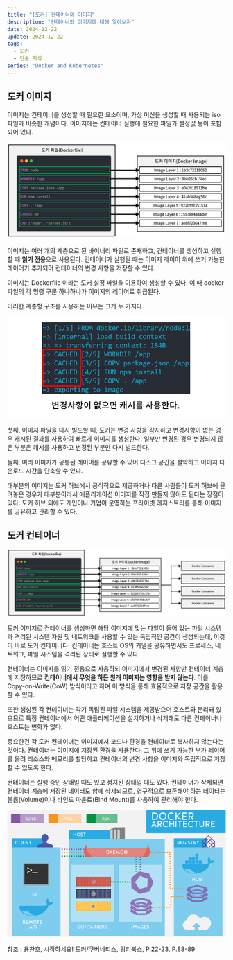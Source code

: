 ```yaml
---
title: "[도커] 컨테이너와 이미지"
description: "컨테이너와 이미지에 대해 알아보자"
date: 2024-12-22
update: 2024-12-22
tags:
  - 도커
  - 단순 지식
series: "Docker and Kubernetes"
---
```


## 도커 이미지
이미지는 컨테이너를 생성할 때 필요한 요소이며, 가상 머신을 생성할 때 사용되는 iso 파일과 비슷한 개념이다. 이미지에는 컨테이너 실행에 필요한 파일과 설정값 등이 포함되어 있다.

![도커 이미지](./img.png)

이미지는 여러 개의 계층으로 된 바이너리 파일로 존재하고, 컨테이너를 생성하고 실행할 때 **읽기 전용**으로 사용된다. 컨테이너가 실행될 때는 이미지 레이어 위에 쓰기 가능한 레이어가 추가되어 컨테이너의 변경 사항을 저장할 수 있다.

이미지는 Dockerfile 이라는 도커 설정 파일을 이용하여 생성할 수 있다. 이 때 docker 파일의 각 명령 구문 하나하나가 이미지의 레이어로 취급된다. 

이러한 계층형 구조를 사용하는 이유는 크게 두 가지다.

![](./img_1.png)

첫째, 이미지 파일을 다시 빌드할 때, 도커는 변경 사항을 감지하고 변경사항이 없는 경우 캐시된 결과를 사용하여 빠르게 이미지를 생성한다. 일부만 변경된 경우 변경되지 않은 부분은 캐시를 사용하고 변경된 부분만 다시 빌드한다. 

둘째, 여러 이미지가 공통된 레이어를 공유할 수 있어 디스크 공간을 절약하고 이미지 다운로드 시간을 단축할 수 있다.

대부분의 이미지는 도커 허브에서 공식적으로 제공하거나 다른 사람들이 도커 허브에 올려놓은 경우가 대부분이라서 애플리케이션 이미지를 직접 만들지 않아도 된다는 장점이 있다. 도커 허브 외에도 개인이나 기업이 운영하는 프라이빗 레지스트리를 통해 이미지를 공유하고 관리할 수 있다.


## 도커 컨테이너

![도커 컨테이너](./img_2.png)

도커 이미지로 컨테이너를 생성하면 해당 이미지에 맞는 파일이 들어 있는 파일 시스템과 격리된 시스템 자원 및 네트워크를 사용할 수 있는 독립적인 공간이 생성되는데, 이것이 바로 도커 컨테이너다. 컨테이너는 호스트 OS의 커널을 공유하면서도 프로세스, 네트워크, 파일 시스템을 격리된 상태로 실행할 수 있다.

컨테이너는 이미지를 읽기 전용으로 사용하되 이미지에서 변경된 사항만 컨테이너 계층에 저장하므로 **컨테이너에서 무엇을 하든 원래 이미지는 영향을 받지 않는다**. 이를 Copy-on-Write(CoW) 방식이라고 하며 이 방식을 통해 효율적으로 저장 공간을 활용할 수 있다.

또한 생성된 각 컨테이너는 각기 독립된 파일 시스템을 제공받으며 호스트와 분리돼 있으므로 특정 컨테이너에서 어떤 애플리케이션을 설치하거나 삭제해도 다른 컨테이너나 호스트는 변화가 없다.

중요한건 각 도커 컨테이너는 이미지에서 코드나 환경을 컨테이너로 복사하지 않는다는 것이다. 컨테이너는 이미지에 저장된 환경을 사용한다. 그 위에 쓰기 가능한 부가 레이어를 올려 리소스와 메모리를 할당하고 컨테이너의 변경 사항을 이미지와 독립적으로 저장할 수 있도록 한다.

컨테이너는 실행 중인 상태일 때도 있고 정지된 상태일 때도 있다. 컨테이너가 삭제되면 컨테이너 계층에 저장된 데이터도 함께 삭제되므로, 영구적으로 보존해야 하는 데이터는 볼륨(Volume)이나 바인드 마운트(Bind Mount)를 사용하여 관리해야 한다.

![도커 아키텍쳐](./img_3.png)

참조 : 용찬호, 시작하세요! 도커/쿠버네티스, 위키북스, P.22-23, P.88-89